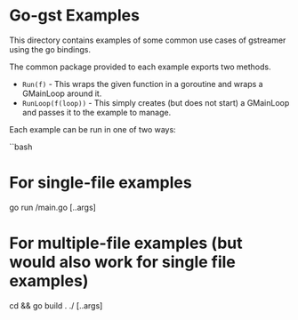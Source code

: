 # Go-gst Examples

This directory contains examples of some common use cases of gstreamer using the go bindings.

The common package provided to each example exports two methods.

 - `Run(f)` - This wraps the given function in a goroutine and wraps a GMainLoop around it.
 - `RunLoop(f(loop))` - This simply creates (but does not start) a GMainLoop and passes it to the example to manage.

Each example can be run in one of two ways:

 ``bash
# For single-file examples
go run <example>/main.go [..args]

# For multiple-file examples (but would also work for single file examples)
cd <example> && go build .
./<example> [..args]
 ```